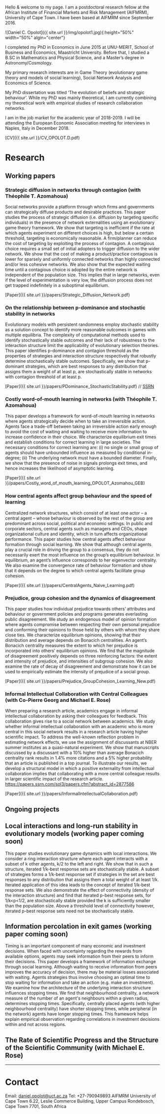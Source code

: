 Hello & welcome to my page. I am a postdoctoral research fellow at the African Institute of Financial Markets and Risk Management (AIFMRM), University of Cape Town.   I have been based at AIFMRM since September 2016.

![Daniel C. Opolot]({{ site.url }}/img/opolot1.jpg){:height="50%" width="50%" algin="center"}

I completed my PhD in Economics in June 2015 at UNU-MERIT, School of Business and Economics, Maastricht University.  Before that, I studied a B.SC in Mathematics and Physical Science, and a Master’s degree in Astronomy/Cosmology.

My primary research interests are in Game Theory (evolutionary game theory and models of social learning), Social Network Analysis and Economics of Science.     

My PhD dissertation was titled ‘The evolution of beliefs and strategic behaviour’.  While my PhD was mainly theoretical, I am currently combining my theoretical work with empirical studies of research collaboration networks. 

I am in the job market for the academic year of 2018-2019.   I will be attending the European Economic Association meeting for interviews in Naples, Italy in December 2018.

[CV]({{ site.url }}/CV_OPOLOT.D.pdf)

# Research

## Working papers

### Strategic diffusion in networks through contagion (with Théophile T. Azomahoua)

Social networks provide a platform through which firms and governments can strategically diffuse products and desirable practices. This paper studies the process of strategic diffusion (i.e. diffusion by targeting specific individuals) in the presence of network externalities using an evolutionary game theory framework. We show that targeting is inefficient if the rate at which agents experiment on different choices is high, but below a certain threshold, targeting is economically reasonable. A firm/planner can reduce the cost of targeting by exploiting the process of contagion. A contagious choice requires a small set of initial adopters to trigger diffusion to the wider network. We show that the cost of making a product/practice contagious is lower for sparsely and uniformly connected networks than highly connected and/or less cohesive networks. We also show that the expected waiting time until a contagious choice is adopted by the entire network is independent of the population size. This implies that in large networks, even if the level of experimentation is very low, the diffusion process does not get trapped indefinitely  in a suboptimal equilibrium. 

[Paper]({{ site.url }}/papers/Strategic_Diffusion_Network.pdf)

### On the relationship between p-dominance and stochastic stability in networks

Evolutionary models with persistent randomness employ stochastic stability as a solution concept to identify more reasonable outcomes in games with multiple equilibria. The complexity of computational methods used to identify stochastically stable outcomes and their lack of robustness to the interaction structure limit the applicability of evolutionary selection theories. This paper identifies p-dominance and contagion threshold as the properties of strategies and interaction structure respectively that robustly determine stochastically stable outcomes. Specifically, we show that p-dominant strategies, which are best responses to any distribution that assigns them a weight of at least p, are stochastically stable in networks with contagion threshold of at least p.

[Paper]({{ site.url }}/papers/PDominance_StochasticStability.pdf) // [SSRN](https://papers.ssrn.com/sol3/papers.cfm?abstract_id=3234959)

### Costly word-of-mouth learning in networks (with Théophile T. Azomahoua)

This paper develops a framework for word-of-mouth learning in networks where agents strategically decide when to take an irreversible action. Agents face a trade-off between taking an irreversible action early enough to avoid the cost of waiting and waiting to receive more information to increase confidence in their choice. We characterize equilibrium exit times and establish conditions for correct learning in large societies. The necessary conditions for correct learning are: (i) no single or small group of agents should have unbounded influence as measured by conditional in-degree; (ii) The underlying network must have a bounded diameter. Finally, we show that the presence of noise in signals prolongs exit times, and hence increases the likelihood of asymptotic learning.

[Paper]({{ site.url }}/papers/Costly_word_of_mouth_learning_OPOLOT_Azomahou_GEB)

### How central agents affect group behaviour and the speed of learning

Centralized network structures, which consist of at least one actor – a central agent – whose behaviour is observed by the rest of the group are predominant across social, political and economic settings. In public and corporate sectors, central agents such as managers and CEOs, shape organizational culture and identity, which in turn affects organizational performance. This paper studies how central agents affect behaviour formation through social learning. We show that although central agents play a crucial role in driving the group to a consensus, they do not necessarily exert the most influence on the group’s equilibrium behaviour. In equilibrium, an agent’s influence corresponds to her eigenvector centrality. We also examine the convergence rate of behaviour formation and show that it depends on the degree to which central agents facilitate group cohesion.

[Paper]({{ site.url }}/papers/CentralAgents_Naive_Learning.pdf)

### Prejudice, group cohesion and the dynamics of disagreement

This paper studies how individual prejudice towards others’ attributes and behaviour or government policies and programs generates everlasting public disagreement. We study an endogenous model of opinion formation where agents compromise between respecting their own personal prejudice and conforming their opinions to those held by others with whom they share close ties. We characterize equilibrium opinions, showing that their distribution and average depends on Bonacich centralities. An agent’s Bonacich centrality measures the extent to which her prejudice is incorporated into others’ equilibrium opinions. We find that the magnitude of disagreement positively depends on three reinforcing factors: the extent and intensity of prejudice, and intensities of subgroup cohesion. We also examine the rate of decay of disagreement and demonstrate how it can be used to empirically estimate the intensity of prejudice of a social group.

[Paper]({{ site.url }}/papers/Prejudice_GroupCohesion_Learning_New.pdf)

### Informal Intellectual Collaboration with Central Colleagues (with Co-Pierre Georg and Michael E. Rose)

When preparing a research article, academics engage in informal intellectual collaboration by asking their colleagues for feedback. This collaboration gives rise to a social network between academics. We study whether informal intellectual collaboration with an academic who is more central in this social network results in a research article having higher scientific impact. To address the well-known reflection problem in estimating network effects, we use the assignment of discussants at NBER summer institutes as a quasi-natural experiment. We show that manuscripts discussed by a discussant with a 10% higher than average Bonacich centrality rank results in 1.4% more citations and a 5% higher probability that an article is published in a top journal. To illustrate our results, we develop a structural model in which a positive externality from intellectual collaboration implies that collaborating with a more central colleague results in larger scientific impact of the research article.
https://papers.ssrn.com/sol3/papers.cfm?abstract_id=2877586

[Paper]({{ site.url }}/papers/InformalIntellectualCollaboration.pdf)

## Ongoing projects

## Local interactions and long-run stability in evolutionary models (working paper coming soon)
This paper studies evolutionary game dynamics with local interactions. We consider a ring interaction structure where each agent interacts with a subset of k other agents, k/2 to the left and right. We show that in such a structure, iterated 1/k-best response sets are stochastically stable. A subset of strategies forms a 1/k-best response set if strategies in the set are best responses to any distribution that assigns them a total weight of at least 1/k. Iterated application of this idea leads to the concept of iterated 1/k-best response sets. We also demonstrate the effect of connectivity (density of the interaction structure) and find that iterated p-best response sets, for 1/k<p<1/2, are stochastically stable provided the k is sufficiently smaller than the population size. Above a threshold level of connectivity however, iterated p-best response sets need not be stochastically stable.

## Information percolation in exit games (working paper coming soon)
Timing is an important component of many economic and investment decisions. When faced with uncertainty regarding the rewards from available options, agents may seek information from their peers to inform their decisions. This paper develops a framework of information exchange through social learning. Although waiting to receive information from peers improves the accuracy of decision, there may be material losses associated with waiting. Agents strategies thus involve choosing an optimal time to stop waiting for information and take an action (e.g. make an investment).  We examine how the architecture of the underlying interaction structure influences stopping times. We find that neighbourhood centrality, a network measure of the number of an agent's neighbours within a given radius, determines stopping times. Specifically, centrally placed agents (with higher neighbourhood centrality) have shorter stopping times, while peripheral (in the network) agents have longer stopping times. This framework helps explain empirical observation regarding correlations in investment decisions within and not across regions.

## The Rate of Scientific Progress and the Structure of the Scientific Community (with Michael E. Rose)

---

# Contact

Email: daniel.opolot@uct.ac.za
Tel: +27-790949893
AIFMRM 
University of Cape Town 
6.22, Leslie Commerce Building, Upper Campus 
Rondebosch, Cape Town 7701, South Africa
